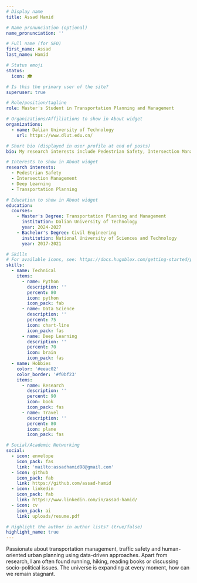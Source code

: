 ```yaml
---
# Display name
title: Assad Hamid

# Name pronunciation (optional)
name_pronunciation: ''

# Full name (for SEO)
first_name: Assad
last_name: Hamid

# Status emoji
status:
  icon: 🎓

# Is this the primary user of the site?
superuser: true

# Role/position/tagline
role: Master's Student in Transportation Planning and Management

# Organizations/Affiliations to show in About widget
organizations:
  - name: Dalian University of Technology
    url: https://www.dlut.edu.cn/

# Short bio (displayed in user profile at end of posts)
bio: My research interests include Pedestrian Safety, Intersection Management, and Deep Learning applications in transportation.

# Interests to show in About widget
research interests:
  - Pedestrian Safety
  - Intersection Management
  - Deep Learning
  - Transportation Planning

# Education to show in About widget
education:
  courses:
    - Master's Degree: Transportation Planning and Management
      institution: Dalian University of Technology
      year: 2024-2027
    - Bachelor's Degree: Civil Engineering
      institution: National University of Sciences and Technology
      year: 2017-2021

# Skills
# For available icons, see: https://docs.hugoblox.com/getting-started/page-builder/#icons
skills:
  - name: Technical
    items:
      - name: Python
        description: ''
        percent: 80
        icon: python
        icon_pack: fab
      - name: Data Science
        description: ''
        percent: 75
        icon: chart-line
        icon_pack: fas
      - name: Deep Learning
        description: ''
        percent: 70
        icon: brain
        icon_pack: fas
  - name: Hobbies
    color: '#eeac02'
    color_border: '#f0bf23'
    items:
      - name: Research
        description: ''
        percent: 90
        icon: book
        icon_pack: fas
      - name: Travel
        description: ''
        percent: 80
        icon: plane
        icon_pack: fas

# Social/Academic Networking
social:
  - icon: envelope
    icon_pack: fas
    link: 'mailto:assadhamid98@gmail.com'
  - icon: github
    icon_pack: fab
    link: https://github.com/assad-hamid
  - icon: linkedin
    icon_pack: fab
    link: https://www.linkedin.com/in/assad-hamid/ 
  - icon: cv
    icon_pack: ai
    link: uploads/resume.pdf

# Highlight the author in author lists? (true/false)
highlight_name: true
---
```


Passionate about transportation management, traffic safety and human-oriented urban planning using data-driven approaches. Apart from research, I am often found running, hiking, reading books or discussing socio-political issues. The universe is expanding at every moment, how can we remain stagnant.

